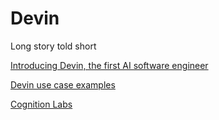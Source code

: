 # Devin

Long story told short

[Introducing Devin, the first AI software engineer](https://www.cognition-labs.com/introducing-devin)

[Devin use case examples](https://www.youtube.com/@Cognition-Labs/videos)

[Cognition Labs](https://www.cognition-labs.com/)
